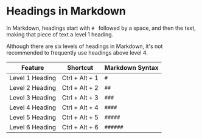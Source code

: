 # Headings in Markdown

In Markdown, headings start with `# ` followed by a space, and then the text, making that piece of text a level 1 heading.

Although there are six levels of headings in Markdown, it's not recommended to frequently use headings above level 4.

| Feature    | Shortcut           | Markdown Syntax |
|------------|--------------------|-----------------|
| Level 1 Heading | Ctrl + Alt + 1 | `#`             |
| Level 2 Heading | Ctrl + Alt + 2 | `##`            |
| Level 3 Heading | Ctrl + Alt + 3 | `###`           |
| Level 4 Heading | Ctrl + Alt + 4 | `####`          |
| Level 5 Heading | Ctrl + Alt + 5 | `#####`         |
| Level 6 Heading | Ctrl + Alt + 6 | `######`        |

